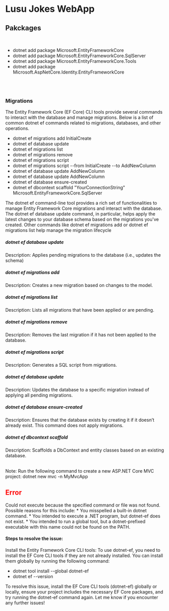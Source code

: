 # Lusu Jokes WebApp

<h2>Pakckages </h2>
<br/>
<ul>
  <li>dotnet add package Microsoft.EntityFrameworkCore</li>
  <li>dotnet add package Microsoft.EntityFrameworkCore.SqlServer</li>
  <li>dotnet add package Microsoft.EntityFrameworkCore.Tools</li>
  <li>dotnet add package Microsoft.AspNetCore.Identity.EntityFrameworkCore</li>
</ul>
<br />

<br/>
<h3>Migrations </h3>
<p>The Entity Framework Core (EF Core) CLI tools provide several commands to interact with the database and manage migrations. Below is a list of common dotnet ef commands related to migrations, databases, and other operations.</p>
<ul>
  <li>dotnet ef migrations add InitialCreate</li>
  <li>dotnet ef database update</li>
  <li>dotnet ef migrations list</li>
  <li>dotnet ef migrations remove</li>
  <li>dotnet ef migrations script</li>
  <li>dotnet ef migrations script --from InitialCreate --to AddNewColumn</li>
  <li>dotnet ef database update AddNewColumn</li>
  <li>dotnet ef database update AddNewColumn</li>
  <li>dotnet ef database ensure-created</li>
  <li>dotnet ef dbcontext scaffold "YourConnectionString" Microsoft.EntityFrameworkCore.SqlServer
</li>
</ul>
<P>The dotnet ef command-line tool provides a rich set of functionalities to manage Entity Framework Core migrations and interact with the database. The dotnet ef database update command, in particular, helps apply the latest changes to your database schema based on the migrations you've created. Other commands like dotnet ef migrations add or dotnet ef migrations list help manage the migration lifecycle</P>
<div>
  <h5>dotnet ef database update</h5>
  <p>Description: Applies pending migrations to the database (i.e., updates the schema)</p>
  <h5>dotnet ef migrations add <MigrationName></h5>
  <p>Description: Creates a new migration based on changes to the model.</p>
  <h5>dotnet ef migrations list</h5>
  <p>Description: Lists all migrations that have been applied or are pending.</p>
  <h5>dotnet ef migrations remove</h5>
  <p>Description: Removes the last migration if it has not been applied to the database.</p>
  <h5>dotnet ef migrations script</h5>
  <p>Description: Generates a SQL script from migrations.</p>
  <h5>dotnet ef database update <MigrationName></h5>
  <p>Description: Updates the database to a specific migration instead of applying all pending migrations.</p>
  <h5>dotnet ef database ensure-created</h5>
  <p>Description: Ensures that the database exists by creating it if it doesn’t already exist. This command does not apply migrations.</p>
  <h5>dotnet ef dbcontext scaffold</h5>
  <p>Description: Scaffolds a DbContext and entity classes based on an existing database.</p>
</div>

<br />
Note: Run the following command to create a new ASP.NET Core MVC project:
dotnet new mvc -n MyMvcApp

<h2 style="color:red">Error</h2>
<p>Could not execute because the specified command or file was not found.
Possible reasons for this include:
  * You misspelled a built-in dotnet command.
  * You intended to execute a .NET program, but dotnet-ef does not exist.
  * You intended to run a global tool, but a dotnet-prefixed executable with this name could not be found on the PATH.</p>

<h4>Steps to resolve the issue:</h4>
<p>Install the Entity Framework Core CLI tools: To use dotnet-ef, you need to install the EF Core CLI tools if they are not already installed. You can install them globally by running the following command:</p>

<ul>
  <li>dotnet tool install --global dotnet-ef</li>
  <li>dotnet ef --version</li>
</ul>

<p>To resolve this issue, install the EF Core CLI tools (dotnet-ef) globally or locally, ensure your project includes the necessary EF Core packages, and try running the dotnet-ef command again. Let me know if you encounter any further issues!</p>






